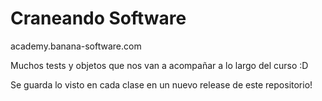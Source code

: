 # Craneando Software

academy.banana-software.com

Muchos tests y objetos que nos van a acompañar a lo largo del curso :D

Se guarda lo visto en cada clase en un nuevo release de este repositorio!
